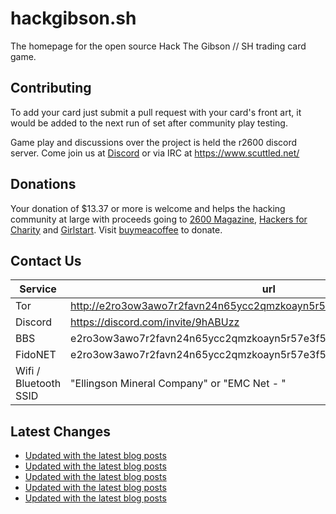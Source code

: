 # hackgibson.sh
The homepage for the open source Hack The Gibson // SH trading card game.


## Contributing

To add your card just submit a pull request with your card's front art, it would be added to the next run of set after community play testing.

Game play and discussions over the project is held the r2600 discord server. Come join us at [Discord](https://discord.com/invite/9hABUzz) or via IRC at https://www.scuttled.net/


## Donations

Your donation of $13.37 or more is welcome and helps the hacking community at large with proceeds going to [2600 Magazine](https://2600.com/), [Hackers for Charity](https://hackersforcharity.org) and [Girlstart](https://girlstart.org).  Visit [buymeacoffee](https://www.buymeacoffee.com/hackgibson.sh) to donate.


## Contact Us

Service | url
-|-
Tor | http://e2ro3ow3awo7r2favn24n65ycc2qmzkoayn5r57e3f56nvjwdcgg32ad.onion
Discord | https://discord.com/invite/9hABUzz
BBS | e2ro3ow3awo7r2favn24n65ycc2qmzkoayn5r57e3f56nvjwdcgg32ad.onion:23
FidoNET | e2ro3ow3awo7r2favn24n65ycc2qmzkoayn5r57e3f56nvjwdcgg32ad.onion:24554
Wifi / Bluetooth SSID | "Ellingson Mineral Company" or "EMC Net - <fidonet address>"

## Latest Changes
<!-- BLOG-POST-LIST:START -->
- [Updated with the latest blog posts](https://github.com/DFW2600/hackgibson.sh/commit/05fa8439d7c172f5a4941c82ca7ebb2f042b36af)
- [Updated with the latest blog posts](https://github.com/DFW2600/hackgibson.sh/commit/ac6407039d7eddd601f1c50af92f6322511bdffa)
- [Updated with the latest blog posts](https://github.com/DFW2600/hackgibson.sh/commit/578e32f59284de9f71c58dbc00f40557f23203a8)
- [Updated with the latest blog posts](https://github.com/DFW2600/hackgibson.sh/commit/6b26c50661ebad080732026418a290551388e236)
- [Updated with the latest blog posts](https://github.com/DFW2600/hackgibson.sh/commit/75b1a6310f3b39fa6d2cc24dff6aa3e7c4280593)
<!-- BLOG-POST-LIST:END -->
